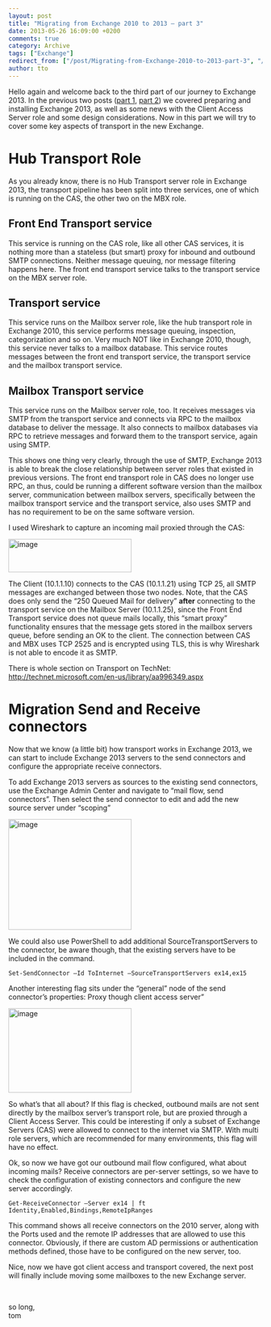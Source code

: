 ```yaml
---
layout: post
title: "Migrating from Exchange 2010 to 2013 – part 3"
date: 2013-05-26 16:09:00 +0200
comments: true
category: Archive
tags: ["Exchange"]
redirect_from: ["/post/Migrating-from-Exchange-2010-to-2013-part-3", "/post/migrating-from-exchange-2010-to-2013-part-3"]
author: tto
---
```

<!-- more -->
<p>Hello again and welcome back to the third part of our journey to Exchange 2013. In the previous two posts (<a href="/post/Migrating-from-Exchange-2010-to-2013-part-1.aspx" target="_blank">part 1</a>, <a href="/post/Migrating-from-Exchange-2010-to-2013-part-2.aspx" target="_blank">part 2</a>) we covered preparing and installing Exchange 2013, as well as some news with the Client Access Server role and some design considerations. Now in this part we will try to cover some key aspects of transport in the new Exchange.</p>
<h1>Hub Transport Role</h1>
<p>As you already know, there is no Hub Transport server role in Exchange 2013, the transport pipeline has been split into three services, one of which is running on the CAS, the other two on the MBX role.</p>
<h2>Front End Transport service</h2>
<p>This service is running on the CAS role, like all other CAS services, it is nothing more than a stateless (but smart) proxy for inbound and outbound SMTP connections. Neither message queuing, nor message filtering happens here. The front end transport service talks to the transport service on the MBX server role.</p>
<h2>Transport service</h2>
<p>This service runs on the Mailbox server role, like the hub transport role in Exchange 2010, this service performs message queuing, inspection, categorization and so on. Very much NOT like in Exchange 2010, though, this service never talks to a mailbox database. This service routes messages between the front end transport service, the transport service and the mailbox transport service.</p>
<h2>Mailbox Transport service</h2>
<p>This service runs on the Mailbox server role, too. It receives messages via SMTP from the transport service and connects via RPC to the mailbox database to deliver the message. It also connects to mailbox databases via RPC to retrieve messages and forward them to the transport service, again using SMTP.</p>
<p>This shows one thing very clearly, through the use of SMTP, Exchange 2013 is able to break the close relationship between server roles that existed in previous versions. The front end transport role in CAS does no longer use RPC, an thus, could be running a different software version than the mailbox server, communication between mailbox servers, specifically between the mailbox transport service and the transport service, also uses SMTP and has no requirement to be on the same software version.</p>
<p>I used Wireshark to capture an incoming mail proxied through the CAS:</p>
<p><a href="/assets/archive/image_525.png"><img style="display: inline; border: 0px;" title="image" src="/assets/archive/image_thumb_523.png" alt="image" width="244" height="66" border="0" /></a></p>
<p>The Client (10.1.1.10) connects to the CAS (10.1.1.21) using TCP 25, all SMTP messages are exchanged between those two nodes. Note, that the CAS does only send the &ldquo;250 Queued Mail for delivery&rdquo; <strong>after</strong> connecting to the transport service on the Mailbox Server (10.1.1.25), since the Front End Transport service does not queue mails locally, this &ldquo;smart proxy&rdquo; functionality ensures that the message gets stored in the mailbox servers queue, before sending an OK to the client. The connection between CAS and MBX uses TCP 2525 and is encrypted using TLS, this is why Wireshark is not able to encode it as SMTP.</p>
<p>There is whole section on Transport on TechNet: <a title="http://technet.microsoft.com/en-us/library/aa996349.aspx" href="http://technet.microsoft.com/en-us/library/aa996349.aspx">http://technet.microsoft.com/en-us/library/aa996349.aspx</a></p>
<h1>Migration Send and Receive connectors</h1>
<p>Now that we know (a little bit) how transport works in Exchange 2013, we can start to include Exchange 2013 servers to the send connectors and configure the appropriate receive connectors.</p>
<p>To add Exchange 2013 servers as sources to the existing send connectors, use the Exchange Admin Center and navigate to &ldquo;mail flow, send connectors&rdquo;. Then select the send connector to edit and add the new source server under &ldquo;scoping&rdquo;</p>
<p><a href="/assets/archive/image_522.png"><img style="display: inline; border-width: 0px;" title="image" src="/assets/archive/image_thumb_520.png" alt="image" width="244" height="219" border="0" /></a></p>
<p>We could also use PowerShell to add additional SourceTransportServers to the connector, be aware though, that the existing servers have to be included in the command.</p>
<p><code>Set-SendConnector &ndash;Id ToInternet &ndash;SourceTransportServers ex14,ex15</code></p>
<p>Another interesting flag sits under the &ldquo;general&rdquo; node of the send connector&rsquo;s properties: Proxy though client access server&rdquo;</p>
<p><a href="/assets/archive/image_523.png"><img style="display: inline; border-width: 0px;" title="image" src="/assets/archive/image_thumb_521.png" alt="image" width="244" height="167" border="0" /></a></p>
<p>So what&rsquo;s that all about? If this flag is checked, outbound mails are not sent directly by the mailbox server&rsquo;s transport role, but are proxied through a Client Access Server. This could be interesting if only a subset of Exchange Servers (CAS) were allowed to connect to the internet via SMTP. With multi role servers, which are recommended for many environments, this flag will have no effect.</p>
<p>Ok, so now we have got our outbound mail flow configured, what about incoming mails? Receive connectors are per-server settings, so we have to check the configuration of existing connectors and configure the new server accordingly.</p>
<p><code>Get-ReceiveConnector &ndash;Server ex14 | ft Identity,Enabled,Bindings,RemoteIpRanges</code></p>
<p>This command shows all receive connectors on the 2010 server, along with the Ports used and the remote IP addresses that are allowed to use this connector. Obviously, if there are custom AD permissions or authentication methods defined, those have to be configured on the new server, too.</p>
<p>Nice, now we have got client access and transport covered, the next post will finally include moving some mailboxes to the new Exchange server.</p>
<p>&nbsp;</p>
<p>so long, <br />tom</p>

